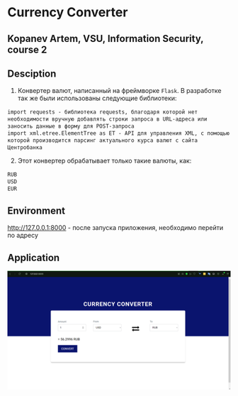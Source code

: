 # Currency Converter 

## Kopanev Artem, VSU, Information Security, course 2

## Desciption
1. Конвертер валют, написанный на фреймворке ```Flask```. В разработке так же были использованы следующие библиотеки:
```
import requests - библиотека requests, благодаря которой нет необходимости вручную добавлять строки запроса в URL-адреса или заносить данные в форму для POST-запроса
import xml.etree.ElementTree as ET - API для управления XML, с помощью которой производится парсинг актуального курса валют с сайта Центробанка
```
2. Этот конвертер обрабатывает только такие валюты, как:
```
RUB
USD
EUR
```

## Environment

http://127.0.0.1:8000 - после запуска приложения, необходимо перейти по адресу


## Application

![](images/application.png)